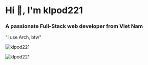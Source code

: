 <h1 align="left">Hi 👋, I'm klpod221</h1>
<h3 align="left">A passionate Full-Stack web developer from Viet Nam</h3>
<p align="left">"I use Arch, btw"</p>

<p align="left"> <img src="https://komarev.com/ghpvc/?username=klpod221&label=Profile%20views&color=0e75b6&style=flat" alt="klpod221" /> </p>

<p align="left">
    <img align="center" src="https://img.shields.io/endpoint?url=https://wakapi.klpod221.com/api/compat/shields/v1/klpod221/interval:all_time&label=All%20time&color=blue" alt="klpod221" />
<p align="left">
